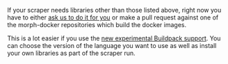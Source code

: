 If your scraper needs libraries other than those listed above, right now you have to either [ask us to do it for you](mailto:contact@oaf.org.au) or make a pull request against one of the
morph-docker repositories which build the docker images.

This is a lot easier if you use the [new experimental Buildpack support](/documentation/buildpacks).
You can choose the version of the language you want to use as well as install your own libraries as
part of the scraper run.
